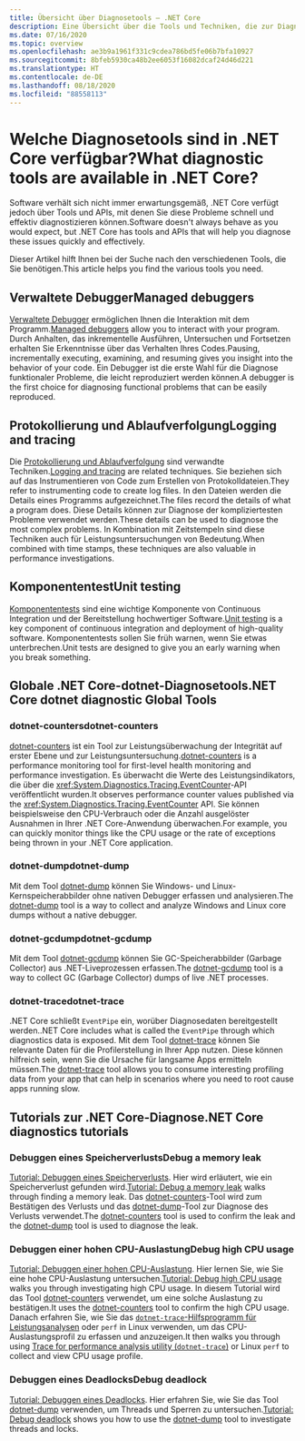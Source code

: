 ```yaml
---
title: Übersicht über Diagnosetools – .NET Core
description: Eine Übersicht über die Tools und Techniken, die zur Diagnose von .NET Core-Anwendungen zur Verfügung stehen.
ms.date: 07/16/2020
ms.topic: overview
ms.openlocfilehash: ae3b9a1961f331c9cdea786bd5fe06b7bfa10927
ms.sourcegitcommit: 8bfeb5930ca48b2ee6053f16082dcaf24d46d221
ms.translationtype: HT
ms.contentlocale: de-DE
ms.lasthandoff: 08/18/2020
ms.locfileid: "88558113"
---
```

# <a name="what-diagnostic-tools-are-available-in-net-core"></a><span data-ttu-id="75512-103">Welche Diagnosetools sind in .NET Core verfügbar?</span><span class="sxs-lookup"><span data-stu-id="75512-103">What diagnostic tools are available in .NET Core?</span></span>

<span data-ttu-id="75512-104">Software verhält sich nicht immer erwartungsgemäß, .NET Core verfügt jedoch über Tools und APIs, mit denen Sie diese Probleme schnell und effektiv diagnostizieren können.</span><span class="sxs-lookup"><span data-stu-id="75512-104">Software doesn't always behave as you would expect, but .NET Core has tools and APIs that will help you diagnose these issues quickly and effectively.</span></span>

<span data-ttu-id="75512-105">Dieser Artikel hilft Ihnen bei der Suche nach den verschiedenen Tools, die Sie benötigen.</span><span class="sxs-lookup"><span data-stu-id="75512-105">This article helps you find the various tools you need.</span></span>

## <a name="managed-debuggers"></a><span data-ttu-id="75512-106">Verwaltete Debugger</span><span class="sxs-lookup"><span data-stu-id="75512-106">Managed debuggers</span></span>

<span data-ttu-id="75512-107">[Verwaltete Debugger](managed-debuggers.md) ermöglichen Ihnen die Interaktion mit dem Programm.</span><span class="sxs-lookup"><span data-stu-id="75512-107">[Managed debuggers](managed-debuggers.md) allow you to interact with your program.</span></span> <span data-ttu-id="75512-108">Durch Anhalten, das inkrementelle Ausführen, Untersuchen und Fortsetzen erhalten Sie Erkenntnisse über das Verhalten Ihres Codes.</span><span class="sxs-lookup"><span data-stu-id="75512-108">Pausing, incrementally executing, examining,  and resuming gives you insight into the behavior of your code.</span></span> <span data-ttu-id="75512-109">Ein Debugger ist die erste Wahl für die Diagnose funktionaler Probleme, die leicht reproduziert werden können.</span><span class="sxs-lookup"><span data-stu-id="75512-109">A debugger is the first choice for diagnosing functional problems that can be easily reproduced.</span></span>

## <a name="logging-and-tracing"></a><span data-ttu-id="75512-110">Protokollierung und Ablaufverfolgung</span><span class="sxs-lookup"><span data-stu-id="75512-110">Logging and tracing</span></span>

<span data-ttu-id="75512-111">Die [Protokollierung und Ablaufverfolgung](logging-tracing.md) sind verwandte Techniken.</span><span class="sxs-lookup"><span data-stu-id="75512-111">[Logging and tracing](logging-tracing.md) are related techniques.</span></span> <span data-ttu-id="75512-112">Sie beziehen sich auf das Instrumentieren von Code zum Erstellen von Protokolldateien.</span><span class="sxs-lookup"><span data-stu-id="75512-112">They refer to instrumenting code to create log files.</span></span> <span data-ttu-id="75512-113">In den Dateien werden die Details eines Programms aufgezeichnet.</span><span class="sxs-lookup"><span data-stu-id="75512-113">The files record the details of what a program does.</span></span> <span data-ttu-id="75512-114">Diese Details können zur Diagnose der kompliziertesten Probleme verwendet werden.</span><span class="sxs-lookup"><span data-stu-id="75512-114">These details can be used to diagnose the most complex problems.</span></span> <span data-ttu-id="75512-115">In Kombination mit Zeitstempeln sind diese Techniken auch für Leistungsuntersuchungen von Bedeutung.</span><span class="sxs-lookup"><span data-stu-id="75512-115">When combined with time stamps, these techniques are also valuable in performance investigations.</span></span>

## <a name="unit-testing"></a><span data-ttu-id="75512-116">Komponententest</span><span class="sxs-lookup"><span data-stu-id="75512-116">Unit testing</span></span>

<span data-ttu-id="75512-117">[Komponententests](../testing/index.md) sind eine wichtige Komponente von Continuous Integration und der Bereitstellung hochwertiger Software.</span><span class="sxs-lookup"><span data-stu-id="75512-117">[Unit testing](../testing/index.md) is a key component of continuous integration and deployment of high-quality software.</span></span> <span data-ttu-id="75512-118">Komponententests sollen Sie früh warnen, wenn Sie etwas unterbrechen.</span><span class="sxs-lookup"><span data-stu-id="75512-118">Unit tests are designed to give you an early warning when you break something.</span></span>

## <a name="net-core-dotnet-diagnostic-global-tools"></a><span data-ttu-id="75512-119">Globale .NET Core-dotnet-Diagnosetools</span><span class="sxs-lookup"><span data-stu-id="75512-119">.NET Core dotnet diagnostic Global Tools</span></span>

### <a name="dotnet-counters"></a><span data-ttu-id="75512-120">dotnet-counters</span><span class="sxs-lookup"><span data-stu-id="75512-120">dotnet-counters</span></span>

<span data-ttu-id="75512-121">[dotnet-counters](dotnet-counters.md) ist ein Tool zur Leistungsüberwachung der Integrität auf erster Ebene und zur Leistungsuntersuchung.</span><span class="sxs-lookup"><span data-stu-id="75512-121">[dotnet-counters](dotnet-counters.md) is a performance monitoring tool for first-level health monitoring and performance investigation.</span></span> <span data-ttu-id="75512-122">Es überwacht die Werte des Leistungsindikators, die über die <xref:System.Diagnostics.Tracing.EventCounter>-API veröffentlicht wurden.</span><span class="sxs-lookup"><span data-stu-id="75512-122">It observes performance counter values published via the <xref:System.Diagnostics.Tracing.EventCounter> API.</span></span> <span data-ttu-id="75512-123">Sie können beispielsweise den CPU-Verbrauch oder die Anzahl ausgelöster Ausnahmen in Ihrer .NET Core-Anwendung überwachen.</span><span class="sxs-lookup"><span data-stu-id="75512-123">For example, you can quickly monitor things like the CPU usage or the rate of exceptions being thrown in your .NET Core application.</span></span>

### <a name="dotnet-dump"></a><span data-ttu-id="75512-124">dotnet-dump</span><span class="sxs-lookup"><span data-stu-id="75512-124">dotnet-dump</span></span>

<span data-ttu-id="75512-125">Mit dem Tool [dotnet-dump](dotnet-dump.md) können Sie Windows- und Linux-Kernspeicherabbilder ohne nativen Debugger erfassen und analysieren.</span><span class="sxs-lookup"><span data-stu-id="75512-125">The [dotnet-dump](dotnet-dump.md) tool is a way to collect and analyze Windows and Linux core dumps without a native debugger.</span></span>

### <a name="dotnet-gcdump"></a><span data-ttu-id="75512-126">dotnet-gcdump</span><span class="sxs-lookup"><span data-stu-id="75512-126">dotnet-gcdump</span></span>

<span data-ttu-id="75512-127">Mit dem Tool [dotnet-gcdump](dotnet-gcdump.md) können Sie GC-Speicherabbilder (Garbage Collector) aus .NET-Liveprozessen erfassen.</span><span class="sxs-lookup"><span data-stu-id="75512-127">The [dotnet-gcdump](dotnet-gcdump.md) tool is a way to collect GC (Garbage Collector) dumps of live .NET processes.</span></span>

### <a name="dotnet-trace"></a><span data-ttu-id="75512-128">dotnet-trace</span><span class="sxs-lookup"><span data-stu-id="75512-128">dotnet-trace</span></span>

<span data-ttu-id="75512-129">.NET Core schließt `EventPipe` ein, worüber Diagnosedaten bereitgestellt werden.</span><span class="sxs-lookup"><span data-stu-id="75512-129">.NET Core includes what is called the `EventPipe` through which diagnostics data is exposed.</span></span> <span data-ttu-id="75512-130">Mit dem Tool [dotnet-trace](dotnet-trace.md) können Sie relevante Daten für die Profilerstellung in Ihrer App nutzen. Diese können hilfreich sein, wenn Sie die Ursache für langsame Apps ermitteln müssen.</span><span class="sxs-lookup"><span data-stu-id="75512-130">The [dotnet-trace](dotnet-trace.md) tool allows you to consume interesting profiling data from your app that can help in scenarios where you need to root cause apps running slow.</span></span>

## <a name="net-core-diagnostics-tutorials"></a><span data-ttu-id="75512-131">Tutorials zur .NET Core-Diagnose</span><span class="sxs-lookup"><span data-stu-id="75512-131">.NET Core diagnostics tutorials</span></span>

### <a name="debug-a-memory-leak"></a><span data-ttu-id="75512-132">Debuggen eines Speicherverlusts</span><span class="sxs-lookup"><span data-stu-id="75512-132">Debug a memory leak</span></span>

<span data-ttu-id="75512-133">[Tutorial: Debuggen eines Speicherverlusts](debug-memory-leak.md). Hier wird erläutert, wie ein Speicherverlust gefunden wird.</span><span class="sxs-lookup"><span data-stu-id="75512-133">[Tutorial: Debug a memory leak](debug-memory-leak.md) walks through finding a memory leak.</span></span> <span data-ttu-id="75512-134">Das [dotnet-counters](dotnet-counters.md)-Tool wird zum Bestätigen des Verlusts und das [dotnet-dump](dotnet-dump.md)-Tool zur Diagnose des Verlusts verwendet.</span><span class="sxs-lookup"><span data-stu-id="75512-134">The [dotnet-counters](dotnet-counters.md) tool is used to confirm the leak and the [dotnet-dump](dotnet-dump.md) tool is used to diagnose the leak.</span></span>

### <a name="debug-high-cpu-usage"></a><span data-ttu-id="75512-135">Debuggen einer hohen CPU-Auslastung</span><span class="sxs-lookup"><span data-stu-id="75512-135">Debug high CPU usage</span></span>

<span data-ttu-id="75512-136">[Tutorial: Debuggen einer hohen CPU-Auslastung](debug-highcpu.md). Hier lernen Sie, wie Sie eine hohe CPU-Auslastung untersuchen.</span><span class="sxs-lookup"><span data-stu-id="75512-136">[Tutorial: Debug high CPU usage](debug-highcpu.md) walks you through investigating high CPU usage.</span></span> <span data-ttu-id="75512-137">In diesem Tutorial wird das Tool [dotnet-counters](dotnet-counters.md) verwendet, um eine solche Auslastung zu bestätigen.</span><span class="sxs-lookup"><span data-stu-id="75512-137">It uses the [dotnet-counters](dotnet-counters.md) tool to confirm the high CPU usage.</span></span> <span data-ttu-id="75512-138">Danach erfahren Sie, wie Sie das [`dotnet-trace`-Hilfsprogramm für Leistungsanalysen](dotnet-trace.md) oder `perf` in Linux verwenden, um das CPU-Auslastungsprofil zu erfassen und anzuzeigen.</span><span class="sxs-lookup"><span data-stu-id="75512-138">It then walks you through using [Trace for performance analysis utility (`dotnet-trace`)](dotnet-trace.md) or Linux `perf` to collect and view CPU usage profile.</span></span>

### <a name="debug-deadlock"></a><span data-ttu-id="75512-139">Debuggen eines Deadlocks</span><span class="sxs-lookup"><span data-stu-id="75512-139">Debug deadlock</span></span>

<span data-ttu-id="75512-140">[Tutorial: Debuggen eines Deadlocks](debug-deadlock.md). Hier erfahren Sie, wie Sie das Tool [dotnet-dump](dotnet-dump.md) verwenden, um Threads und Sperren zu untersuchen.</span><span class="sxs-lookup"><span data-stu-id="75512-140">[Tutorial: Debug deadlock](debug-deadlock.md) shows you how to use the [dotnet-dump](dotnet-dump.md) tool to investigate threads and locks.</span></span>
